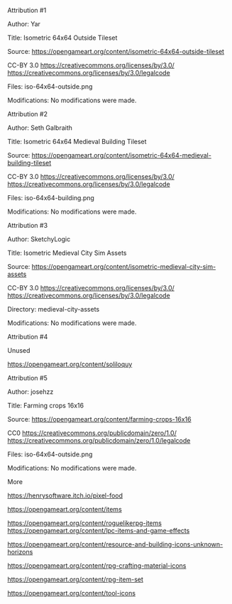 Attribution #1

Author: Yar

Title: Isometric 64x64 Outside Tileset

Source: https://opengameart.org/content/isometric-64x64-outside-tileset

CC-BY 3.0 https://creativecommons.org/licenses/by/3.0/ https://creativecommons.org/licenses/by/3.0/legalcode

Files:
iso-64x64-outside.png

Modifications: No modifications were made.

Attribution #2

Author: Seth Galbraith

Title: Isometric 64x64 Medieval Building Tileset

Source: https://opengameart.org/content/isometric-64x64-medieval-building-tileset

CC-BY 3.0 https://creativecommons.org/licenses/by/3.0/ https://creativecommons.org/licenses/by/3.0/legalcode

Files:
iso-64x64-building.png

Modifications: No modifications were made.

Attribution #3

Author: SketchyLogic

Title: Isometric Medieval City Sim Assets

Source: https://opengameart.org/content/isometric-medieval-city-sim-assets

CC-BY 3.0 https://creativecommons.org/licenses/by/3.0/ https://creativecommons.org/licenses/by/3.0/legalcode

Directory: medieval-city-assets

Modifications: No modifications were made.

Attribution #4

Unused

https://opengameart.org/content/soliloquy

Attribution #5

Author: josehzz

Title: Farming crops 16x16

Source: https://opengameart.org/content/farming-crops-16x16

CC0 https://creativecommons.org/publicdomain/zero/1.0/ https://creativecommons.org/publicdomain/zero/1.0/legalcode

Files:
iso-64x64-outside.png

Modifications: No modifications were made.

More

https://henrysoftware.itch.io/pixel-food

https://opengameart.org/content/items

https://opengameart.org/content/roguelikerpg-items
https://opengameart.org/content/lpc-items-and-game-effects

https://opengameart.org/content/resource-and-building-icons-unknown-horizons

https://opengameart.org/content/rpg-crafting-material-icons

https://opengameart.org/content/rpg-item-set

https://opengameart.org/content/tool-icons